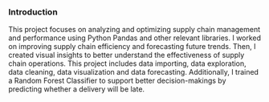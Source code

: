 ### Introduction
This project focuses on analyzing and optimizing supply chain management and performance using Python Pandas and other relevant libraries. I worked on improving supply chain efficiency and forecasting future trends. Then, I created visual insights to better understand the effectiveness of supply chain operations. This project includes data importing, data exploration, data cleaning, data visualization and data forecasting. Additionally, I trained a Random Forest Classifier to support better decision-makings by predicting whether a delivery will be late.
